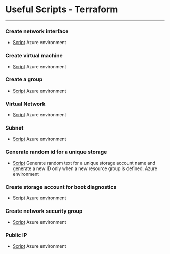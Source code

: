 # Useful Scripts - Terraform
___

### Create network interface
* [Script](https://github.com/gabiliberato/Terraform_Scripts/blob/master/CreateNetworkInterface.tf)
Azure environment

### Create virtual machine
* [Script](https://github.com/gabiliberato/Terraform_Scripts/blob/master/CreateVirtualMachine.tf)
Azure environment

### Create a group
* [Script](https://github.com/gabiliberato/Terraform_Scripts/blob/master/myterraformgroup.tf)
Azure environment

### Virtual Network
* [Script](https://github.com/gabiliberato/Terraform_Scripts/blob/master/myterraformnetwork.tf)
Azure environment

### Subnet
* [Script](https://github.com/gabiliberato/Terraform_Scripts/blob/master/myterraformsubne.tf)
Azure environment

### Generate random id for a unique storage
* [Script](https://github.com/gabiliberato/Terraform_Scripts/blob/master/radomid.tf)
Generate random text for a unique storage account name and generate a new ID only when a new resource group is defined. 
Azure environment

### Create storage account for boot diagnostics
* [Script](https://github.com/gabiliberato/Terraform_Scripts/blob/master/storageaccount.tf)
Azure environment

### Create network security group
* [Script](https://github.com/gabiliberato/Terraform_Scripts/blob/master/terraformnetworksecuritygroup.tf)
Azure environment

### Public IP
* [Script](https://github.com/gabiliberato/Terraform_Scripts/blob/master/terraformpublicip.tf)
Azure environment
